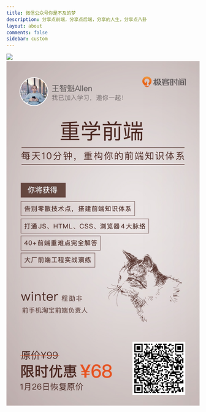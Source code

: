 ```yaml
---
title: 微信公众号你是不及的梦
description: 分享点前端，分享点后端，分享的人生，分享点八卦
layout: about
comments: false
sidebar: custom
---
```


![](/images/你是不及的梦.png)
![](/images/重学前端.png)